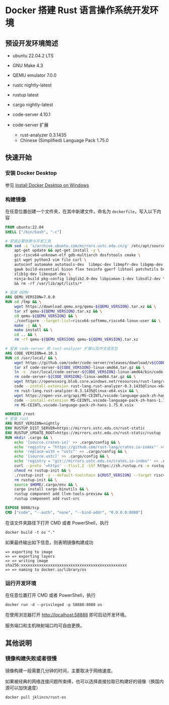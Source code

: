 # Docker 搭建 Rust 语言操作系统开发环境

## 预设开发环境简述

- ubuntu 22.04.2 LTS
- GNU Make 4.3
- QEMU emulator 7.0.0
- rustc nightly-latest
- rustup latest
- cargo nightly-latest
- code-server 4.10.1
- code-server 扩展

     - rust-analyzer 0.3.1435
     - Chinese (Simplified) Language Pack 1.75.0

## 快速开始

### 安装 Docker Desktop

参见 [Install Docker Desktop on Windows](https://docs.docker.com/desktop/install/windows-install/)

### 构建镜像

在任意位置创建一个文件夹，在其中新建文件，命名为 `dockerfile`，写入以下内容

```dockerfile
FROM ubuntu:22.04
SHELL ["/bin/bash", "-c"]

# 安装必要依赖与开发工具
RUN sed -i 's/archive.ubuntu.com/mirrors.ustc.edu.cn/g' /etc/apt/sources.list && \
    apt-get update && apt-get install -y \
    gcc-riscv64-unknown-elf gdb-multiarch dosfstools cmake \
    git wget python3 vim file curl \
    autoconf automake autotools-dev  libmpc-dev libmpfr-dev libgmp-dev \
    gawk build-essential bison flex texinfo gperf libtool patchutils bc \
    zlib1g-dev libexpat-dev \
    ninja-build pkg-config libglib2.0-dev libpixman-1-dev libsdl2-dev \ 
    && rm -rf /var/lib/apt/lists/*

# 安装 QEMU
ARG QEMU_VERSION=7.0.0
RUN cd /tmp && \
    wget https://download.qemu.org/qemu-${QEMU_VERSION}.tar.xz && \
    tar xf qemu-${QEMU_VERSION}.tar.xz && \
    cd qemu-${QEMU_VERSION} && \
    ./configure --target-list=riscv64-softmmu,riscv64-linux-user && \
    make -j && \
    make install && \
    cd .. && \
    rm -rf qemu-${QEMU_VERSION} qemu-${QEMU_VERSION}.tar.xz

# 安装 code-server 和 rust-analyzer 扩展以及中文语言包
ARG CODE_VERSION=4.10.1
RUN cd /usr/local/ && \
    wget https://github.com/coder/code-server/releases/download/v${CODE_VERSION}/code-server-${CODE_VERSION}-linux-amd64.tar.gz && \
    tar xf code-server-${CODE_VERSION}-linux-amd64.tar.gz && \
    ln -s  /usr/local/code-server-${CODE_VERSION}-linux-amd64/bin/code-server /usr/bin/code && \
    rm code-server-${CODE_VERSION}-linux-amd64.tar.gz && \
    wget https://openvsxorg.blob.core.windows.net/resources/rust-lang/rust-analyzer/linux-x64/0.3.1435/rust-lang.rust-analyzer-0.3.1435@linux-x64.vsix && \
    code --install-extension rust-lang.rust-analyzer-0.3.1435@linux-x64.vsix && \
    rm rust-lang.rust-analyzer-0.3.1435@linux-x64.vsix && \
    wget https://open-vsx.org/api/MS-CEINTL/vscode-language-pack-zh-hans/1.75.0/file/MS-CEINTL.vscode-language-pack-zh-hans-1.75.0.vsix && \
    code --install-extension MS-CEINTL.vscode-language-pack-zh-hans-1.75.0.vsix && \
    rm MS-CEINTL.vscode-language-pack-zh-hans-1.75.0.vsix

WORKDIR /root
# 安装 rust
ARG RUST_VERSION=nightly
ENV RUSTUP_DIST_SERVER=https://mirrors.ustc.edu.cn/rust-static
ENV RUSTUP_UPDATE_ROOT=https://mirrors.ustc.edu.cn/rust-static/rustup
RUN mkdir .cargo && \
    echo '[source.crates-io]' >> .cargo/config && \
    echo 'registry = "https://github.com/rust-lang/crates.io-index"' >> .cargo/config && \
    echo 'replace-with = "ustc"' >> .cargo/config && \
    echo '[source.ustc]' >> .cargo/config && \
    echo 'registry = "git://mirrors.ustc.edu.cn/crates.io-index"' >> .cargo/config && \
    curl --proto '=https' --tlsv1.2 -sSf https://sh.rustup.rs -o rustup-init && \
    chmod +x rustup-init && \
    ./rustup-init -y --default-toolchain ${RUST_VERSION} --target riscv64imac-unknown-none-elf && \
    rm rustup-init && \
    source $HOME/.cargo/env && \
    cargo install cargo-binutils && \
    rustup component add llvm-tools-preview && \
    rustup component add rust-src

EXPOSE 8080/tcp
CMD ["code", "--auth", "none", "--bind-addr", "0.0.0.0:8080"]
```

在该文件夹路径下打开 CMD 或者 PowerShell，执行

```
docker build -t os "."
```

如果最终输出如下信息，则表明镜像构建成功

```
=> exporting to image
=> => exporting layers
=> => writing image sha256:xxxxxxxxxxxxxxxxxxxxxxxxxxxxxxxxxxxxxxxxxxxxxxx
=> => naming to docker.io/library/os
```

### 运行开发环境

在任意位置打开 CMD 或者 PowerShell，执行

```
docker run -d --privileged -p 58888:8080 os
```

在使用浏览器打开 [http://localhost:58888](http://localhost:58888) 即可启动开发环境。

服务端口和主机映射端口均可自由更换。

## 其他说明

### 镜像构建失败或者很慢

镜像构建一般需要几分钟的时间，主要取决于网络速度。

如果被经典的网络连接问题所束缚，也可以选择直接拉取已构建好的镜像（换国内源可以加快速度）

```
docker pull jklincn/rust-os
```

